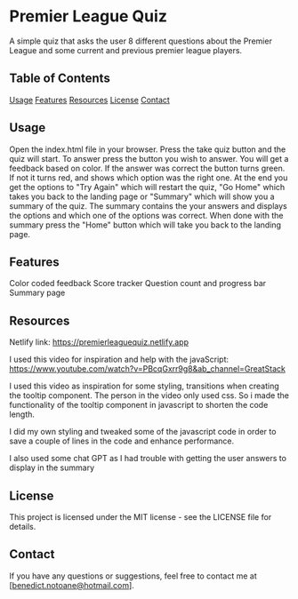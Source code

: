 # Premier League Quiz

A simple quiz that asks the user 8 different questions about the Premier League and some current and previous premier league players.

## Table of Contents

[Usage](#usage)
[Features](#features)
[Resources](#resources)
[License](#license)
[Contact](#contact)

## Usage

Open the index.html file in your browser.
Press the take quiz button and the quiz will start.
To answer press the button you wish to answer. You will get a feedback based on color. If the answer was correct the button turns green. If not it turns red, and shows which option was the right one.
At the end you get the options to "Try Again" which will restart the quiz, "Go Home" which takes you back to the landing page or "Summary" which will show you a summary of the quiz. The summary contains the your answers and displays the options and which one of the options was correct.
When done with the summary press the "Home" button which will take you back to the landing page.

## Features

Color coded feedback
Score tracker
Question count and progress bar
Summary page

## Resources

Netlify link:
https://premierleaguequiz.netlify.app

I used this video for inspiration and help with the javaScript:
https://www.youtube.com/watch?v=PBcqGxrr9g8&ab_channel=GreatStack

I used this video as inspiration for some styling, transitions when creating the tooltip component. The person in the video only used css. So i made the functionality of the tooltip component in javascript to shorten the code length.

I did my own styling and tweaked some of the javascript code in order to save a couple of lines in the code and enhance performance.

I also used some chat GPT as I had trouble with getting the user answers to display in the summary

## License

This project is licensed under the MIT license - see the LICENSE file for details.

## Contact

If you have any questions or suggestions, feel free to contact me at [benedict.notoane@hotmail.com].
